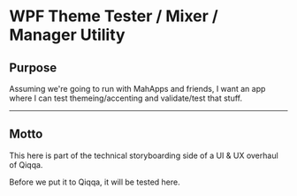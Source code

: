 ﻿# WPF Theme Tester / Mixer / Manager Utility

## Purpose

Assuming we're going to run with MahApps and friends, I want an app where I can test themeing/accenting and validate/test that stuff.



---

## Motto

This here is part of the technical storyboarding side of a UI & UX overhaul of Qiqqa.

Before we put it to Qiqqa, it will be tested here.
